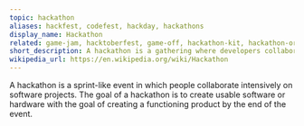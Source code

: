 ```yaml
---
topic: hackathon
aliases: hackfest, codefest, hackday, hackathons
display_name: Hackathon
related: game-jam, hacktoberfest, game-off, hackathon-kit, hackathon-organiser
short_description: A hackathon is a gathering where developers collaboratively code in an extreme manner over a short period of time.
wikipedia_url: https://en.wikipedia.org/wiki/Hackathon
---
```

A hackathon is a sprint-like event in which people collaborate intensively on software projects. The goal of a hackathon is to create usable software or hardware with the goal of creating a functioning product by the end of the event.
